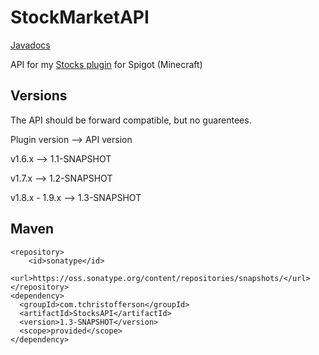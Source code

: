 # StockMarketAPI
[Javadocs](https://tchristofferson.github.io/StockMarketAPI/)

API for my [Stocks plugin](https://www.spigotmc.org/resources/stock-market-plugin-1-8-1-15.54564/) for Spigot (Minecraft)

## Versions
The API should be forward compatible, but no guarentees.

Plugin version --> API version

v1.6.x --> 1.1-SNAPSHOT

v1.7.x --> 1.2-SNAPSHOT

v1.8.x - 1.9.x --> 1.3-SNAPSHOT

## Maven
```
<repository>
    <id>sonatype</id>
    <url>https://oss.sonatype.org/content/repositories/snapshots/</url>
</repository>
<dependency>
  <groupId>com.tchristofferson</groupId>
  <artifactId>StocksAPI</artifactId>
  <version>1.3-SNAPSHOT</version>
  <scope>provided</scope>
</dependency>
```
